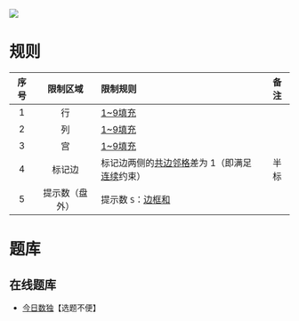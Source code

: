 ![](https://cn.sudoku.today/pic/outsidesumconsecutive/22431_241672.png)

# 规则

| 序号  |  限制区域   | 限制规则                        |   备注   |
|:---:|:-------:|:----------------------------|:------:|
|  1  |    行    | [1~9填充]                    |        |
|  2  |    列    | [1~9填充]                    |        |
|  3  |    宫    | [1~9填充]                    |        |
|  4  |   标记边   | 标记边两侧的[共边邻格]差为 1（即满足[连续]约束） |   半标   |
|  5  | 提示数（盘外） | 提示数 `S`：[边框和]               | &nbsp; | 

# 题库

## 在线题库

- [今日数独]【选题不便】

[1~9填充]: ../../../rules.md#1to9填充

[共边邻格]: ../../../rules.md#共边邻格

[连续]: ../../../rules.md#连续

[边框和]: ../../../rules.md#边框和

[今日数独]: https://cn.sudoku.today/g-hybrid-sudoku-consecutive-pairs-sum-frame/
